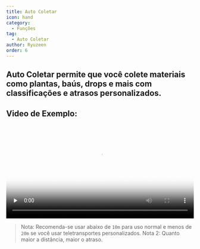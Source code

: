 ```yaml
---
title: Auto Coletar
icon: hand
category:
  - Funções
tag:
  - Auto Coletar
author: Ryuzeen
order: 6
---
```


## Auto Coletar permite que você colete materiais como plantas, baús, drops e mais com classificações e atrasos personalizados.

## Video de Exemplo:

<video controls preload="none" width="100%" poster="https://nextcloud.atruicardona.xyz/s/ekNmga3Ffe9TxDN/preview"><source src="https://nextcloud.atruicardona.xyz/s/ekNmga3Ffe9TxDN/download" type="video/mp4"></video>

> Nota: Recomenda-se usar abaixo de `10m` para uso normal e menos de `20m` se você usar teletransportes personalizados.
> Nota 2: Quanto maior a distância, maior o atraso.
